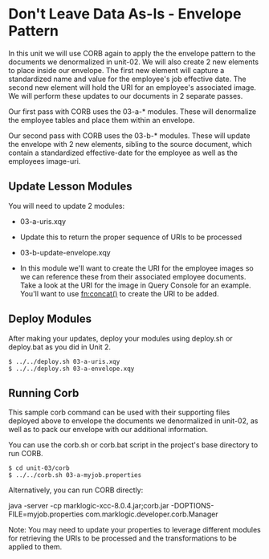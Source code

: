 # Don't Leave Data As-Is - Envelope Pattern

In this unit we will use CORB again to apply the the envelope pattern to the documents we denormalized in unit-02. We will also create 2 new elements to place inside our envelope. The first new element will capture a standardized name and value for the employee's job effective date.  The second new element will hold the URI for an employee's associated image. We will perform these updates to our documents in 2 separate passes.

Our first pass with CORB uses the 03-a-\* modules.  These will denormalize the employee tables and place them within an envelope.

Our second pass with CORB uses the 03-b-\* modules. These will update the envelope with 2 new elements, sibling to the source document, which contain a standardized effective-date for the employee as well as the employees image-uri.


## Update Lesson Modules

You will need to update 2 modules:

- 03-a-uris.xqy
 - Update this to return the proper sequence of URIs to be processed


- 03-b-update-envelope.xqy 
 - In this module we'll want to create the URI for the employee images so we can reference these from their associated employee documents.  Take a look at the URI for the image in Query Console for an example. You'll want to use [fn:concat()](http://docs.marklogic.com/fn:concat) to create the URI to be added.

## Deploy Modules

After making your updates, deploy your modules using deploy.sh or deploy.bat as you did in Unit 2.

    $ ../../deploy.sh 03-a-uris.xqy
    $ ../../deploy.sh 03-a-envelope.xqy


## Running Corb

This sample corb command can be used with their supporting files deployed above to envelope the documents we denormalized in unit-02, as well as to pack our envelope with our additional information.

You can use the corb.sh or corb.bat script in the project's base directory to 
run CORB. 

    $ cd unit-03/corb
    $ ../../corb.sh 03-a-myjob.properties

Alternatively, you can run CORB directly:

java -server -cp marklogic-xcc-8.0.4.jar;corb.jar -DOPTIONS-FILE=myjob.properties com.marklogic.developer.corb.Manager

Note: You may need to update your properties to leverage different modules for retrieving the URIs to be processed and the transformations to be applied to them.
